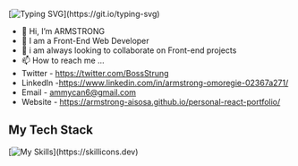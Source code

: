 [![Typing SVG](https://readme-typing-svg.demolab.com/?lines=👋Hi,+Welcome+to+my+Github+Page;)](https://git.io/typing-svg)
- 👋 Hi, I’m ARMSTRONG
- 👀 I am a Front-End Web Developer
- 🌱 i am always looking to collaborate on Front-end projects
- 📫 How to reach me ...
- Twitter - https://twitter.com/BossStrung
- LinkedIn -https://www.linkedin.com/in/armstrong-omoregie-02367a271/
- Email - ammycan6@gmail.com
- Website - https://armstrong-aisosa.github.io/personal-react-portfolio/

<h2>My Tech Stack</h2>

[![My Skills](https://skillicons.dev/icons?i=html,css,js,ts,c,git,github,react,materialui,bootstrap,tailwind,vscode,wordpress,figma,linux,)](https://skillicons.dev)
